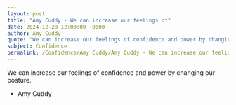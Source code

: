 ```yaml
---
layout: post
title: "Amy Cuddy - We can increase our feelings of"
date: 2024-12-28 12:00:00 -0000
author: Amy Cuddy
quote: "We can increase our feelings of confidence and power by changing our posture."
subject: Confidence
permalink: /Confidence/Amy Cuddy/Amy Cuddy - We can increase our feelings of
---
```


We can increase our feelings of confidence and power by changing our posture.

- Amy Cuddy
